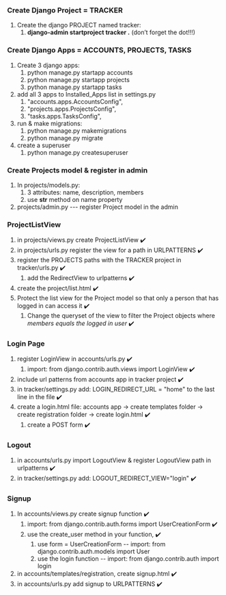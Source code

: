 ### Create Django Project = TRACKER
1. Create the django PROJECT named tracker:  
    1. **django-admin startproject tracker .** (don’t forget the dot!!!)


### Create Django Apps = ACCOUNTS, PROJECTS, TASKS
1. Create 3 django apps:  
    1. python manage.py startapp accounts
    1. python manage.py startapp projects
    1. python manage.py startapp tasks
1. add all 3 apps to Installed_Apps list in settings.py
    1. "accounts.apps.AccountsConfig",
    1. "projects.apps.ProjectsConfig",
    1. "tasks.apps.TasksConfig",
1. run & make migrations:
    1. python manage.py makemigrations
    1. python manage.py migrate
1. create a superuser
    1. python manage.py createsuperuser


### Create Projects model & register in admin
1. In projects/models.py:
    1. 3 attributes: name, description, members
    1. use __str__ method on name property
1. projects/admin.py --- register Project model in the admin


### ProjectListView
1. in projects/views.py create ProjectListView ✔️
1. in projects/urls.py register the view for a path in URLPATTERNS ✔️
1. register the PROJECTS paths with the TRACKER project in tracker/urls.py ✔️
    1. add the RedirectView to urlpatterns ✔️
1. create the project/list.html ✔️
1. Protect the list view for the Project model so that only a person that has logged in can access it ✔️
    1. Change the queryset of the view to filter the Project objects where *members equals the logged in user* ✔️


### Login Page
1. register LoginView in accounts/urls.py ✔️
    1. import:  from django.contrib.auth.views import LoginView ✔️
1. include url patterns from accounts app in tracker project ✔️
1. in tracker/settings.py add:  LOGIN_REDIRECT_URL = "home" to the last line in the file ✔️
1. create a login.html file:  accounts app -> create templates folder -> create registration folder -> create login.html ✔️
    1. create a POST form ✔️


### Logout 
1. in accounts/urls.py import LogoutView & register LogoutView path in urlpatterns ✔️
1. in tracker/settings.py add:  LOGOUT_REDIRECT_VIEW="login" ✔️


### Signup
1. In accounts/views.py create signup function ✔️
    1. import:  from django.contrib.auth.forms import UserCreationForm ✔️
    1. use the create_user method in your function, ✔️
        1. use form = UserCreationForm -- import:  from django.contrib.auth.models import User
        1. use the login function -- import:  from django.contrib.auth import login
1. in accounts/templates/registration, create signup.html ✔️
1. in accounts/urls.py add signup to URLPATTERNS ✔️